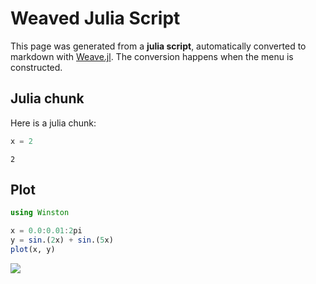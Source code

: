 # Weaved Julia Script



This page was generated from a **julia script**, automatically converted to markdown with [Weave.jl](https://github.com/JunoLab/Weave.jl). The conversion happens when the menu is constructed.



## Julia chunk



Here is a julia chunk:

```julia
x = 2
```

```
2
```




## Plot

```julia
using Winston

x = 0.0:0.01:2pi
y = sin.(2x) + sin.(5x)
plot(x, y)
```

![](figures/weavejl_1_1.png)
